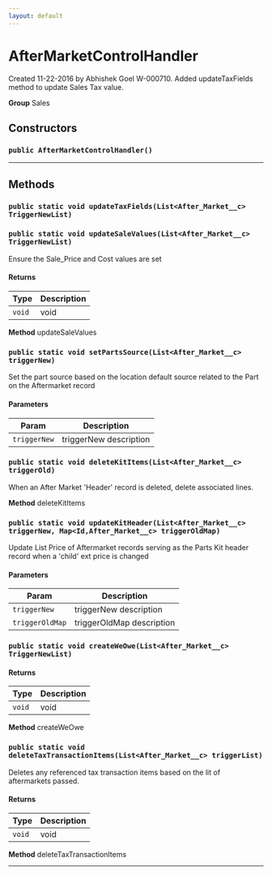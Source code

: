 ```yaml
---
layout: default
---
```

# AfterMarketControlHandler

Created 11-22-2016 by Abhishek Goel W-000710. Added updateTaxFields method to update Sales Tax value.


**Group** Sales

## Constructors
### `public AfterMarketControlHandler()`
---
## Methods
### `public static void updateTaxFields(List<After_Market__c> TriggerNewList)`
### `public static void updateSaleValues(List<After_Market__c> TriggerNewList)`

Ensure the Sale_Price and Cost values are set

#### Returns

|Type|Description|
|---|---|
|`void`|void|


**Method** updateSaleValues

### `public static void setPartsSource(List<After_Market__c> triggerNew)`

Set the part source based on the location default source related to the Part on the Aftermarket record

#### Parameters

|Param|Description|
|---|---|
|`triggerNew`|triggerNew description|

### `public static void deleteKitItems(List<After_Market__c> triggerOld)`

When an After Market 'Header' record is deleted, delete associated lines.


**Method** deleteKitItems

### `public static void updateKitHeader(List<After_Market__c> triggerNew, Map<Id,After_Market__c> triggerOldMap)`

Update List Price of Aftermarket records serving as the Parts Kit header record when a 'child' ext price is changed

#### Parameters

|Param|Description|
|---|---|
|`triggerNew`|triggerNew description|
|`triggerOldMap`|triggerOldMap description|

### `public static void createWeOwe(List<After_Market__c> TriggerNewList)`
#### Returns

|Type|Description|
|---|---|
|`void`|void|


**Method** createWeOwe

### `public static void deleteTaxTransactionItems(List<After_Market__c> triggerList)`

Deletes any referenced tax transaction items based on the lit of aftermarkets passed.

#### Returns

|Type|Description|
|---|---|
|`void`|void|


**Method** deleteTaxTransactionItems

---
